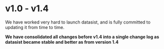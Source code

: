 # v1.0 - v1.4

We have worked very hard to launch datasist, and is fully committed to updating it from time to time.

**We have consolidated all changes before v1.4 into a single change log as datasist became stable and better as from version 1.4**



